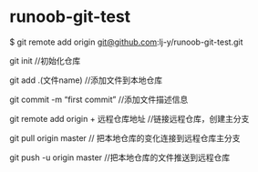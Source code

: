 # runoob-git-test
$ git remote add origin git@github.com:lj-y/runoob-git-test.git

git init //初始化仓库

git add .(文件name) //添加文件到本地仓库

git commit -m “first commit” //添加文件描述信息

git remote add origin + 远程仓库地址 //链接远程仓库，创建主分支

git pull origin master // 把本地仓库的变化连接到远程仓库主分支

git push -u origin master //把本地仓库的文件推送到远程仓库
